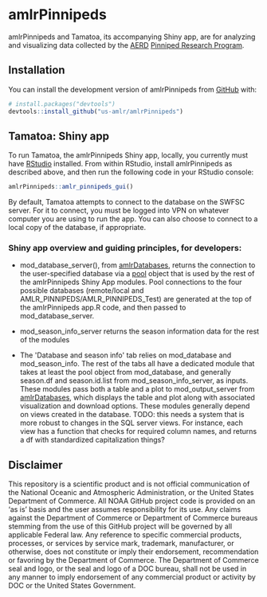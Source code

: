 # amlrPinnipeds

<!-- badges: start -->

<!-- badges: end -->

amlrPinnipeds and Tamatoa, its accompanying Shiny app, are for analyzing and visualizing data collected by the [AERD](https://www.fisheries.noaa.gov/about/antarctic-ecosystem-research-division-southwest-fisheries-science-center) [Pinniped Research Program](https://www.fisheries.noaa.gov/international/science-data/pinniped-research-antarctic).

## Installation

You can install the development version of amlrPinnipeds from [GitHub](https://github.com/) with:

``` r
# install.packages("devtools")
devtools::install_github("us-amlr/amlrPinnipeds")
```

## Tamatoa: Shiny app

To run Tamatoa, the amlrPinnipeds Shiny app, locally, you currently must have [RStudio](https://www.rstudio.com/products/rstudio/download/#download) installed. From within RStudio, install amlrPinnipeds as described above, and then run the following code in your RStudio console:

``` r
amlrPinnipeds::amlr_pinnipeds_gui()
```

By default, Tamatoa attempts to connect to the database on the SWFSC server. For it to connect, you must be logged into VPN on whatever computer you are using to run the app. You can also choose to connect to a local copy of the database, if appropriate.

### Shiny app overview and guiding principles, for developers:

* mod_database_server(), from [amlrDatabases](https://github.com/us-amlr/amlrDatabases), returns the connection to the user-specified database via a [pool](https://github.com/rstudio/pool) object that is used by the rest of the amlrPinnipeds Shiny App modules. Pool connections to the four possible databases (remote/local and AMLR_PINNIPEDS/AMLR_PINNIPEDS_Test) are generated at the top of the amlrPinnipeds app.R code, and then passed to mod_database_server. 

* mod_season_info_server returns the season information data for the rest of the modules

* The 'Database and season info' tab relies on mod_database and mod_season_info. The rest of the tabs all have a dedicated module that takes at least the pool object from mod_database, and generally season.df and season.id.list from mod_season_info_server, as inputs. These modules pass both a table and a plot to mod_output_server from  [amlrDatabases](https://github.com/us-amlr/amlrDatabases), which displays the table and plot along with associated visualization and download options. These modules generally depend on views created in the database.
TODO: this needs a system that is more robust to changes in the SQL server views. For instance, each view has a function that checks for required column names, and returns a df with standardized capitalization things?

## Disclaimer

This repository is a scientific product and is not official communication of the National Oceanic and Atmospheric Administration, or the United States Department of Commerce. All NOAA GitHub project code is provided on an ‘as is’ basis and the user assumes responsibility for its use. Any claims against the Department of Commerce or Department of Commerce bureaus stemming from the use of this GitHub project will be governed by all applicable Federal law. Any reference to specific commercial products, processes, or services by service mark, trademark, manufacturer, or otherwise, does not constitute or imply their endorsement, recommendation or favoring by the Department of Commerce. The Department of Commerce seal and logo, or the seal and logo of a DOC bureau, shall not be used in any manner to imply endorsement of any commercial product or activity by DOC or the United States Government.
